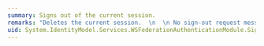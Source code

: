 ```yaml
---
summary: Signs out of the current session.
remarks: "Deletes the current session.  \n  \n No sign-out request message (\"wsignout1.0\") is sent to the security token service (STS). To sign-out at the STS using WS-Federation protocol, use the <xref:System.IdentityModel.Services.WSFederationAuthenticationModule.FederatedSignOut%2A> method."
uid: System.IdentityModel.Services.WSFederationAuthenticationModule.SignOut*
---
```

